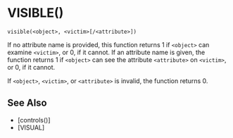 # VISIBLE()
`visible(<object>, <victim>[/<attribute>])`

  If no attribute name is provided, this function returns 1 if `<object>` can examine `<victim>`, or 0, if it cannot. If an attribute name is given, the function returns 1 if `<object>` can see the attribute `<attribute>` on `<victim>`, or 0, if it cannot.

  If `<object>`, `<victim>`, or `<attribute>` is invalid, the function returns 0.


## See Also
- [controls()]
- [VISUAL]

